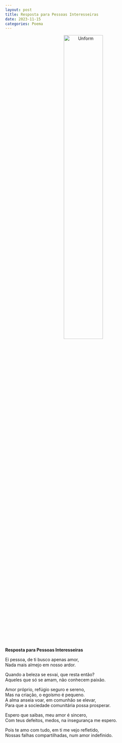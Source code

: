 ```yaml
---
layout: post
title: Resposta para Pessoas Interesseiras
date: 2023-11-15
categories: Poema
---
```


<p align="center">
<img src="{{ site.baseurl }}/images/2023-11-15-Resposta-para-Pessoas-Interesseiras.png" 
height="50%" width="50%" alt="Unform" />
</p>

**Resposta para Pessoas Interesseiras**

Ei pessoa, de ti busco apenas amor,  
Nada mais almejo em nosso ardor.  

Quando a beleza se esvai, que resta então?  
Aqueles que só se amam, não conhecem paixão.  

Amor próprio, refúgio seguro e sereno,  
Mas na criação, o egoísmo é pequeno.  
A alma anseia voar, em comunhão se elevar,  
Para que a sociedade comunitária possa prosperar.  

Espero que saibas, meu amor é sincero,  
Com teus defeitos, medos, na insegurança me espero.  

Pois te amo com tudo, em ti me vejo refletido,  
Nossas falhas compartilhadas, num amor indefinido.